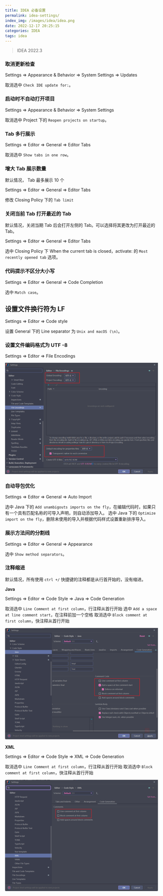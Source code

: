 ```yaml
---
title: IDEA 必备设置
permalink: idea-settings/
index_img: /images/idea/idea.png
date: 2022-12-17 20:25:15
categories: IDEA
tags: idea
---
```


> IDEA 2022.3

### 取消更新检查

Settings ⇒ Appearance & Behavior ⇒ System Settings ⇒ Updates

取消选中 `Check IDE update for:`。

### 启动时不自动打开项目

Settings ⇒ Appearance & Behavior ⇒ System Settings

取消选中 Project 下的 `Reopen projects on startup`。

### Tab 多行展示

Settings ⇒ Editor ⇒ General ⇒ Editor Tabs

取消选中 `Show tabs in one row`。

### 增大 Tab 展示数量

默认情况， Tab 最多展示 10 个

Settings ⇒ Editor ⇒ General ⇒ Editor Tabs

修改 Closing Policy 下的 `Tab limit`

### 关闭当前 Tab 打开最近的 Tab

默认情况，关闭当期 Tab 后会打开左侧的 Tab。可以选择将其更改为打开最近的 Tab。

Settings ⇒ Editor ⇒ General ⇒ Editor Tabs

选中 Closing Policy 下 When the current tab is closed，activate: 的 `Most recently opened tab` 选项。

### 代码提示不区分大小写

Settings ⇒ Editor ⇒ General ⇒ Code Completion

选中 `Match case`。

## 设置文件换行符为 LF

Settings ⇒ Editor ⇒ Code style

设置 General 下的 Line separator 为 `Unix and macOS (\n)`。

### 设置文件编码格式为 UTF -8

Settings ⇒ Editor ⇒ File Encodings

![idea-file-encodings.png](/images/idea/idea-file-encodings.png)

### 自动导包优化

Settings ⇒ Editor ⇒ General ⇒ Auto Import

选中 Java 下的 `Add unambigouts imports on the fly`，在编辑代码时，如果只有一个具有匹配名称的可导入声明，则自动添加导入。
选中 Java 下的 `Optimize import on the fly`，删除未使用的导入并根据代码样式设置重新排序导入。

### 展示方法间的分割线

Settings ⇒ Editor ⇒ General ⇒ Appearance

选中 `Show method separators`。

### 注释缩进

默认情况，所有使用 `ctrl +/` 快捷键的注释都是从行首开始的，没有缩进。

**Java**

Settings ⇒ Editor ⇒ Code Style ⇒ Java ⇒ Code Generation

取消选中 `Line Comment at first column`，行注释从首行开始
选中 `Add a space at line comment start`，在注释前加一个空格
取消选中 `Block comment at first column`，快注释从首行开始

![idea-codestyle-java-comment.png](/images/idea/idea-codestyle-java-comment.png)

**XML**

Settings ⇒ Editor ⇒ Code Style ⇒ XML ⇒ Code Generation

取消选中 `Line Comment at first column`，行注释从首行开始
取消选中 `Block comment at first column`，快注释从首行开始

![idea-codestyle-xml-comment.png](/images/idea/idea-codestyle-xml-comment.png)
